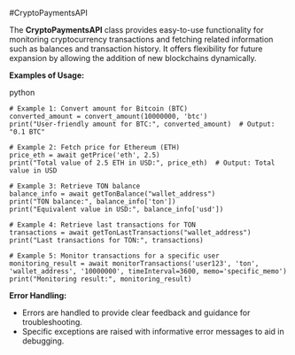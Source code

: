 #CryptoPaymentsAPI

The **CryptoPaymentsAPI** class provides easy-to-use functionality for monitoring cryptocurrency transactions and fetching related information such as balances and transaction history. It offers flexibility for future expansion by allowing the addition of new blockchains dynamically.

**Examples of Usage:**

python
```
# Example 1: Convert amount for Bitcoin (BTC)
converted_amount = convert_amount(10000000, 'btc')
print("User-friendly amount for BTC:", converted_amount)  # Output: "0.1 BTC"

# Example 2: Fetch price for Ethereum (ETH)
price_eth = await getPrice('eth', 2.5)
print("Total value of 2.5 ETH in USD:", price_eth)  # Output: Total value in USD

# Example 3: Retrieve TON balance
balance_info = await getTonBalance("wallet_address")
print("TON balance:", balance_info['ton'])
print("Equivalent value in USD:", balance_info['usd'])

# Example 4: Retrieve last transactions for TON
transactions = await getTonLastTransactions("wallet_address")
print("Last transactions for TON:", transactions)

# Example 5: Monitor transactions for a specific user
monitoring_result = await monitorTransactions('user123', 'ton', 'wallet_address', '10000000', timeInterval=3600, memo='specific_memo')
print("Monitoring result:", monitoring_result)
```
**Error Handling:**

- Errors are handled to provide clear feedback and guidance for troubleshooting.
- Specific exceptions are raised with informative error messages to aid in debugging.
